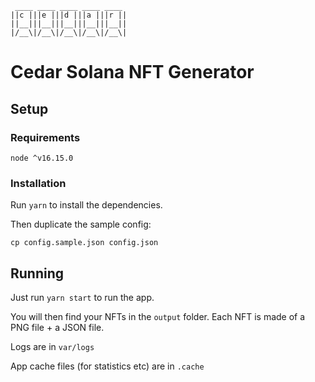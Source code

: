 ```
 ____ ____ ____ ____ ____
||c |||e |||d |||a |||r ||
||__|||__|||__|||__|||__||
|/__\|/__\|/__\|/__\|/__\|
```

# Cedar Solana NFT Generator

## Setup

### Requirements
`node ^v16.15.0`

### Installation

Run `yarn` to install the dependencies.

Then duplicate the sample config:
```shell
cp config.sample.json config.json
```

## Running

Just run `yarn start` to run the app. 

You will then find your NFTs in the `output` folder. Each NFT is made of a PNG file +
a JSON file.

Logs are in `var/logs`

App cache files (for statistics etc) are in `.cache` 
